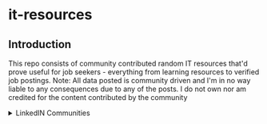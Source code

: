 # it-resources

## Introduction

This repo consists of community contributed random IT resources that'd prove useful for job seekers - everything from learning resources to verified job postings. Note: All data posted is community driven and I'm in no way liable to any consequences due to any of the posts. I do not own nor am credited for the content contributed by the community

<details>
  <summary>LinkedIN Communities</summary>

  ### This section consists of active LinkedIN communities

  1. Data/Business Analytics
   - Chennai Data Circle
    - Link: https://www.linkedin.com/company/chennai-data-circle/
</details>
